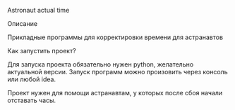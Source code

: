Astronaut actual time

Описание

Прикладные программы для корректировки времени для астранавтов

Как запустить проект?

Для запуска проекта обязательно нужен python, желательно актуальной версии.
Запуск программ можно произовить через консоль или любой idea.

Проект нужен для помощи астранавтам, у которых после сбоя начали отставать часы.
